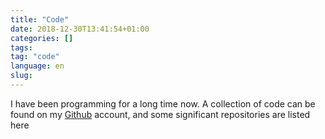 ```yaml
---
title: "Code"
date: 2018-12-30T13:41:54+01:00
categories: []
tags: 
tag: "code"
language: en
slug:
---
```


I have been programming for a long time now. A collection of code can be found on my 
[Github](https://github.com/jcfischer) account, and some significant repositories are listed
here
